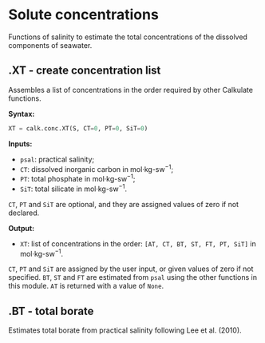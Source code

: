 # Solute concentrations

Functions of salinity to estimate the total concentrations of the dissolved components of seawater.


## .XT - create concentration list

Assembles a list of concentrations in the order required by other Calkulate functions.

**Syntax:**

```python
XT = calk.conc.XT(S, CT=0, PT=0, SiT=0)
```

**Inputs:**

  * `psal`: practical salinity;
  * `CT`: dissolved inorganic carbon in mol·kg-sw<sup>−1</sup>;
  * `PT`: total phosphate in mol·kg-sw<sup>−1</sup>;
  * `SiT`: total silicate in mol·kg-sw<sup>−1</sup>.

`CT`, `PT` and `SiT` are optional, and they are assigned values of zero if not declared.

**Output:**

  * `XT`: list of concentrations in the order: `[AT, CT, BT, ST, FT, PT, SiT]` in mol·kg-sw<sup>−1</sup>.

`CT`, `PT` and `SiT` are assigned by the user input, or given values of zero if not specified. `BT`, `ST` and `FT` are estimated from `psal` using the other functions in this module. `AT` is returned with a value of `None`.


## .BT - total borate

Estimates total borate from practical salinity following Lee et al. (2010).
